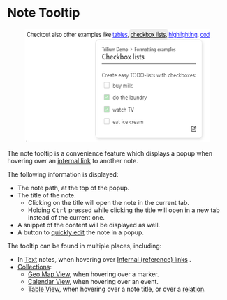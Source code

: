 # Note Tooltip
<figure class="image image-style-align-right"><img style="aspect-ratio:505/261;" src="Note Tooltip_image.png" width="505" height="261"></figure>

The note tooltip is a convenience feature which displays a popup when hovering over an [internal link](../../Note%20Types/Text/Links/Internal%20\(reference\)%20links.md) to another note.

The following information is displayed:

*   The note path, at the top of the popup.
*   The title of the note.
    *   Clicking on the title will open the note in the current tab.
    *   Holding <kbd>Ctrl</kbd> pressed while clicking the title will open in a new tab instead of the current one.
*   A snippet of the content will be displayed as well.
*   A button to [quickly edit](Quick%20edit.md) the note in a popup.

The tooltip can be found in multiple places, including:

*   In <a class="reference-link" href="../../Note%20Types/Text.md">Text</a> notes, when hovering over <a class="reference-link" href="../../Note%20Types/Text/Links/Internal%20(reference)%20links.md">Internal (reference) links</a> .
*   <a class="reference-link" href="../../Note%20Types/Collections.md">Collections</a>: 
    *   <a class="reference-link" href="../Notes/Note%20List/Geo%20Map%20View.md">Geo Map View</a>, when hovering over a marker.
    *   <a class="reference-link" href="../Notes/Note%20List/Calendar%20View.md">Calendar View</a>, when hovering over an event.
    *   <a class="reference-link" href="../Notes/Note%20List/Table%20View.md">Table View</a>, when hovering over a note title, or over a [relation](../../Advanced%20Usage/Attributes/Relations.md).